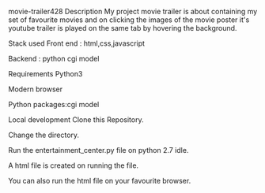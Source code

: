 movie-trailer428
Description
My project movie trailer is about containing my set of favourite movies and on clicking the images of the movie poster it's youtube trailer is played on the same tab by hovering the background.

Stack used
Front end : html,css,javascript

Backend : python cgi model

Requirements
Python3

Modern browser

Python packages:cgi model

Local development
Clone this Repository.

Change the directory.

Run the entertainment_center.py file on python 2.7 idle.

A html file is created on running the file.

You can also run the html file on your favourite browser.

